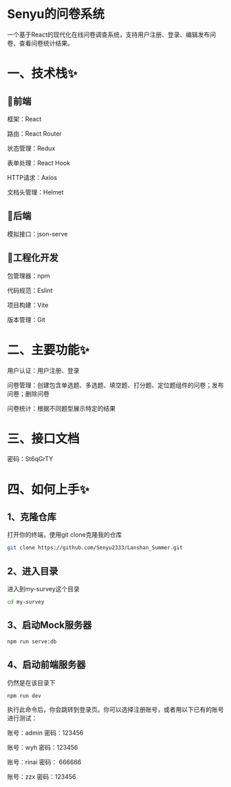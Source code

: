 # Senyu的问卷系统

一个基于React的现代化在线问卷调查系统，支持用户注册、登录、编辑发布问卷、查看问卷统计结果。



# 一、技术栈✨

## 🎈前端

框架：React

路由：React Router

状态管理：Redux

表单处理：React Hook

HTTP请求：Axios

文档头管理：Helmet



## 🎊后端

模拟接口：json-serve



## 🎐工程化开发

包管理器：npm

代码规范：Eslint

项目构建：Vite

版本管理：Git



# 二、主要功能✨

用户认证：用户注册、登录

问卷管理：创建包含单选题、多选题、填空题、打分题、定位题组件的问卷；发布问卷；删除问卷

问卷统计：根据不同题型展示特定的结果



# 三、接口文档

[问卷系统]: 6v02addk4p.apifox.cn

密码：St6qGrTY



# 四、如何上手✨

## 1、克隆仓库

打开你的终端，使用git clone克隆我的仓库

```bash
git clone https://github.com/Senyu2333/Lanshan_Summer.git
```



## 2、进入目录

进入到my-survey这个目录

```bash
cd my-survey
```



## 3、启动Mock服务器

```bash
npm run serve:db
```



## 4、启动前端服务器

仍然是在该目录下

```bash
npm run dev
```

执行此命令后，你会跳转到登录页。你可以选择注册账号，或者用以下已有的账号进行测试：

账号：admin    密码：123456

账号：wyh        密码：123456

账号：rinai       密码： 666666

账号：zzx          密码：123456





